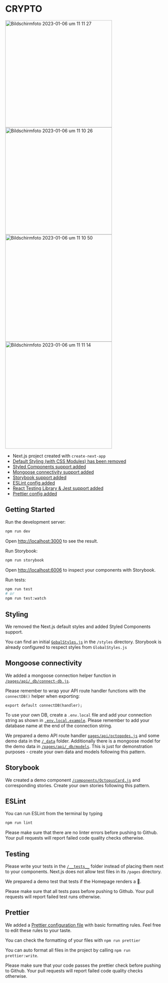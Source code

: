 # CRYPTO

<img width="337" alt="Bildschirmfoto 2023-01-06 um 11 11 27" src="https://user-images.githubusercontent.com/110241401/210996313-6ce3a688-7828-4367-92ba-45c5a7da6dae.png"><img width="337" alt="Bildschirmfoto 2023-01-06 um 11 10 26" src="https://user-images.githubusercontent.com/110241401/210996410-498cd3ab-86f7-449a-aad7-89b84795bcd2.png"><img width="337" alt="Bildschirmfoto 2023-01-06 um 11 10 50" src="https://user-images.githubusercontent.com/110241401/210997885-7a757791-5bee-4b2f-ac04-b34692c02b3f.png"><img width="337" alt="Bildschirmfoto 2023-01-06 um 11 11 14" src="https://user-images.githubusercontent.com/110241401/210997976-844fe9fa-b91c-4652-a7dc-99f4d63fcaf5.png">

- Next.js project created with `create-next-app`
- [Default Styling (with CSS Modules) has been removed](#styling)
- [Styled Components support added](#styling)
- [Mongoose connectivity support added](#mongoose-connectivity)
- [Storybook support added](#storybook)
- [ESLint config added](#eslint)
- [React Testing Library & Jest support added](#testing)
- [Prettier config added](#prettier)

## Getting Started

Run the development server:

```bash
npm run dev
```

Open [http://localhost:3000](http://localhost:3000) to see the result.

Run Storybook:

```bash
npm run storybook
```

Open [http://localhost:6006](http://localhost:6006) to inspect your components
with Storybook.

Run tests:

```bash
npm run test
# or
npm run test:watch
```

## Styling

We removed the Next.js default styles and added Styled Components support.

You can find an initial [`GobalStyles.js`](/styles/GlobalStyles.js) in the
`/styles` directory. Storybook is already configured to respect styles from
`GlobalStyles.js`

## Mongoose connectivity

We added a mongoose connection helper function in
[`/pages/api/_db/connect-db.js`](/pages/api/_db/connect-db.js).

Please remember to wrap your API route handler functions with the `connectDB()`
helper when exporting:

```
export default connectDB(handler);
```

To use your own DB, create a `.env.local` file and add your connection string as
shown in [`.env.local.example`](/.env.local.example). Please remember to add
your database name at the end of the connection string.

We prepared a demo API route handler
[`pages/api/octopodes.js`](/pages/api/octopodes.js) and some demo data in the
[`/_data`](/_data) folder. Additionally there is a mongoose model for the demo
data in [`/pages/api/_db/models`](/pages/api/_db/models). This is just for
demonstration purposes - create your own data and models following this pattern.

## Storybook

We created a demo component
[`/components/OctopusCard.js`](/components/OctopusCard.js) and corresponding
stories. Create your own stories following this pattern.

## ESLint

You can run ESLint from the terminal by typing

```bash
npm run lint
```

Please make sure that there are no linter errors before pushing to Github. Your
pull requests will report failed code quality checks otherwise.

## Testing

Please write your tests in the [`/__tests__`](/__tests__/) folder instead of
placing them next to your components. Next.js does not allow test files in its
`/pages` directory.

We prepared a demo test that tests if the Homepage renders a 🐙.

Please make sure that all tests pass before pushing to Github. Your pull
requests will report failed test runs otherwise.

## Prettier

We added a [Prettier configuration file](/.prettierrc) with basic formatting
rules. Feel free to edit these rules to your taste.

You can check the formatting of your files with `npm run prettier`

You can auto format all files in the project by calling
`npm run prettier:write`.

Please make sure that your code passes the prettier check before pushing to
Github. Your pull requests will report failed code quality checks otherwise.
